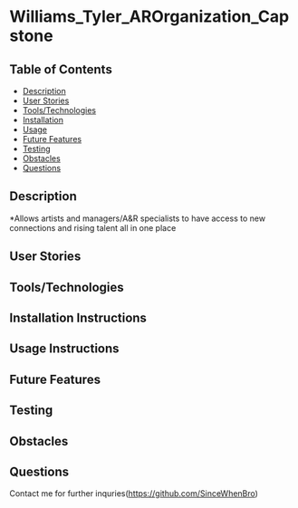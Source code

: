 # Williams_Tyler_AROrganization_Capstone

## Table of Contents
 * [Description](#description)
 * [User Stories](#user-stories)
 * [Tools/Technologies](#tools/technologies)
 * [Installation](#installation-instructions)
 * [Usage](#usage-instructions)
 * [Future Features](#future-features)
 * [Testing](#testing)
 * [Obstacles](#obstacles)
 * [Questions](#questions)
 
## Description
 *Allows artists and managers/A&R specialists to have access to new connections and rising talent all in one place
## User Stories

## Tools/Technologies

## Installation Instructions

## Usage Instructions

## Future Features

## Testing 

## Obstacles

## Questions

Contact me for further inquries(https://github.com/SinceWhenBro)



